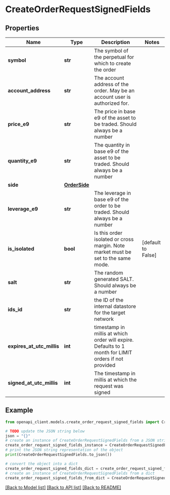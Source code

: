 # CreateOrderRequestSignedFields


## Properties

Name | Type | Description | Notes
------------ | ------------- | ------------- | -------------
**symbol** | **str** | The symbol of the perpetual for which to create the order | 
**account_address** | **str** | The account address of the order. May be an account user is authorized for. | 
**price_e9** | **str** | The price in base e9 of the asset to be traded. Should always be a number | 
**quantity_e9** | **str** | The quantity in base e9 of the asset to be traded. Should always be a number | 
**side** | [**OrderSide**](OrderSide.md) |  | 
**leverage_e9** | **str** | The leverage in base e9 of the order to be traded. Should always be a number | 
**is_isolated** | **bool** | Is this order isolated or cross margin. Note market must be set to the same mode. | [default to False]
**salt** | **str** | The random generated SALT. Should always be a number | 
**ids_id** | **str** | the ID of the internal datastore for the target network | 
**expires_at_utc_millis** | **int** | timestamp in millis at which order will expire. Defaults to 1 month for LIMIT orders if not provided | 
**signed_at_utc_millis** | **int** | The timestamp in millis at which the request was signed | 

## Example

```python
from openapi_client.models.create_order_request_signed_fields import CreateOrderRequestSignedFields

# TODO update the JSON string below
json = "{}"
# create an instance of CreateOrderRequestSignedFields from a JSON string
create_order_request_signed_fields_instance = CreateOrderRequestSignedFields.from_json(json)
# print the JSON string representation of the object
print(CreateOrderRequestSignedFields.to_json())

# convert the object into a dict
create_order_request_signed_fields_dict = create_order_request_signed_fields_instance.to_dict()
# create an instance of CreateOrderRequestSignedFields from a dict
create_order_request_signed_fields_from_dict = CreateOrderRequestSignedFields.from_dict(create_order_request_signed_fields_dict)
```
[[Back to Model list]](../README.md#documentation-for-models) [[Back to API list]](../README.md#documentation-for-api-endpoints) [[Back to README]](../README.md)


